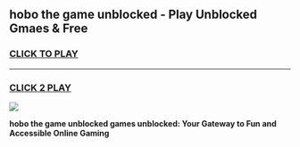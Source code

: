
## hobo the game unblocked - Play Unblocked Gmaes & Free
<h3>
<a href="https://news.freeplayer.one?title=hobo_the_game_unblocked&ref=23F">CLICK TO PLAY</a></h3>
<hr>

<h3>
<a href="https://news.freeplayer.one?title=hobo_the_game_unblocked&ref=23F">CLICK 2 PLAY</a>
  
</h3>

<a href="https://news.freeplayer.one?title=hobo_the_game_unblocked&ref=23F/"><img src="https://clearcache.store/games.png"></a>


**hobo the game unblocked games unblocked: Your Gateway to Fun and Accessible Online Gaming**
